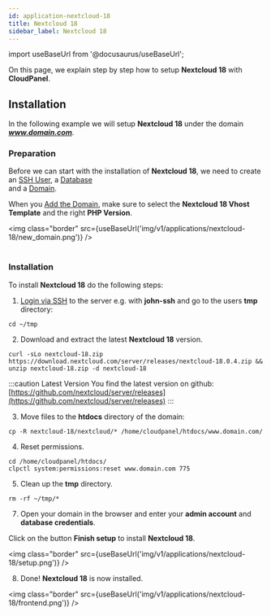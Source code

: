 ```yaml
---
id: application-nextcloud-18
title: Nextcloud 18
sidebar_label: Nextcloud 18
---
```


import useBaseUrl from '@docusaurus/useBaseUrl';

On this page, we explain step by step how to setup **Nextcloud 18** with **CloudPanel**.

## Installation

In the following example we will setup **Nextcloud 18** under the domain ***www.domain.com***.

### Preparation

Before we can start with the installation of **Nextcloud 18**, we need to create an [SSH User](users#adding-a-user), a [Database](databases#adding-a-database) <br />
and a [Domain](domains#adding-a-domain).

When you [Add the Domain](domains#adding-a-domain), make sure to select the **Nextcloud 18 Vhost Template** and the right **PHP Version**.

<img class="border" src={useBaseUrl('img/v1/applications/nextcloud-18/new_domain.png')} /> <br /><br />

### Installation

To install **Nextcloud 18** do the following steps:

1. [Login via SSH](users#ssh-login) to the server e.g. with **john-ssh** and go to the users **tmp** directory:

```
cd ~/tmp
```

2. Download and extract the latest **Nextcloud 18** version.

```
curl -sLo nextcloud-18.zip https://download.nextcloud.com/server/releases/nextcloud-18.0.4.zip && unzip nextcloud-18.zip -d nextcloud-18
```

:::caution Latest Version
You find the latest version on github: [https://github.com/nextcloud/server/releases](https://github.com/nextcloud/server/releases)
:::

3. Move files to the **htdocs** directory of the domain:

```
cp -R nextcloud-18/nextcloud/* /home/cloudpanel/htdocs/www.domain.com/
```

4. Reset permissions.

```
cd /home/cloudpanel/htdocs/
clpctl system:permissions:reset www.domain.com 775
```

5. Clean up the **tmp** directory.

```
rm -rf ~/tmp/*
```

7. Open your domain in the browser and enter your **admin account** and **database credentials**.

Click on the button **Finish setup** to install **Nextcloud 18**.

<img class="border" src={useBaseUrl('img/v1/applications/nextcloud-18/setup.png')} />

8. Done! **Nextcloud 18** is now installed.

<img class="border" src={useBaseUrl('img/v1/applications/nextcloud-18/frontend.png')} />



